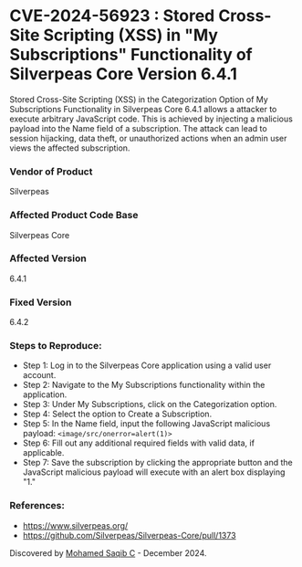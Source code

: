 # CVE-2024-56923 : Stored Cross-Site Scripting (XSS) in "My Subscriptions" Functionality of Silverpeas Core Version 6.4.1

Stored Cross-Site Scripting (XSS) in the Categorization Option of My Subscriptions Functionality in Silverpeas Core 6.4.1 allows a attacker to execute arbitrary JavaScript code. This is achieved by injecting a malicious payload into the Name field of a subscription. The attack can lead to session hijacking, data theft, or unauthorized actions when an admin user views the affected subscription.

### Vendor of Product

Silverpeas

### Affected Product Code Base

Silverpeas Core

### Affected Version

6.4.1

### Fixed Version 

6.4.2

### Steps to Reproduce:

* Step 1: Log in to the Silverpeas Core application using a valid user account.
* Step 2: Navigate to the My Subscriptions functionality within the application.
* Step 3: Under My Subscriptions, click on the Categorization option.
* Step 4: Select the option to Create a Subscription.
* Step 5: In the Name field, input the following JavaScript malicious payload:  ```<image/src/onerror=alert(1)>```
* Step 6: Fill out any additional required fields with valid data, if applicable.
* Step 7: Save the subscription by clicking the appropriate button and the JavaScript malicious payload will execute with an alert box displaying "1."

### References:

* https://www.silverpeas.org/
* https://github.com/Silverpeas/Silverpeas-Core/pull/1373

Discovered by [Mohamed Saqib C](https://www.linkedin.com/in/mohamed-saqib/) - December 2024.







